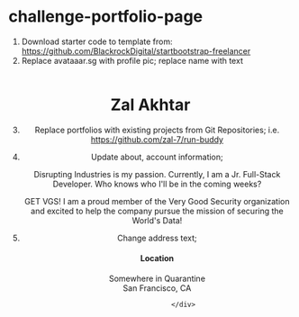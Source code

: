 # challenge-portfolio-page

1. Download starter code to template from: https://github.com/BlackrockDigital/startbootstrap-freelancer
2. Replace avataaar.sg with profile pic; replace name with text

 <header class="masthead bg-primary text-white text-center">
            <div class="container d-flex align-items-center flex-column">
                <!-- Masthead Avatar Image--><img class="masthead-avatar mb-5" src="assets/img/portfolio/profile.png" alt="" /><!-- Masthead Heading-->
                <h1 class="masthead-heading text-uppercase mb-0">Zal Akhtar</h1>
              
3. Replace portfolios with existing projects from Git Repositories;
i.e. https://github.com/zal-7/run-buddy

4. Update about, account information;
    <div class="row">
                    <div class="col-lg-4 ml-auto"><p class="lead">Disrupting Industries is my passion. Currently, I am a Jr. Full-Stack Developer. Who knows who I'll be in the coming weeks?</p></div>
                    <div class="col-lg-4 mr-auto"><p class="lead">GET VGS! I am a proud member of the Very Good Security organization and excited to help the company pursue the mission of securing the World's Data!</p></div>
                </div>

5. Change address text; 
      <footer class="footer text-center">
            <div class="container">
                <div class="row">
                    <!-- Footer Location-->
                    <div class="col-lg-4 mb-5 mb-lg-0">
                        <h4 class="text-uppercase mb-4">Location</h4>
                        <p class="lead mb-0">Somewhere in Quarantine<br />San Francisco, CA</p>
                      

                    </div>
